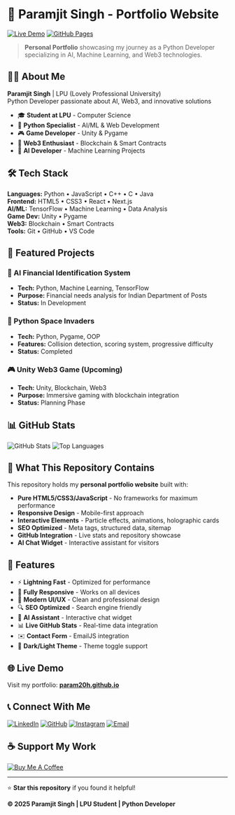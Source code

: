 # 🚀 Paramjit Singh - Portfolio Website

[![Live Demo](https://img.shields.io/badge/Live-Demo-brightgreen?style=for-the-badge)](https://param20h.github.io/)
[![GitHub Pages](https://img.shields.io/badge/GitHub-Pages-blue?style=for-the-badge&logo=github)](https://github.com/param20h/param20h.github.io)

> **Personal Portfolio** showcasing my journey as a Python Developer specializing in AI, Machine Learning, and Web3 technologies.

## 👨‍💻 About Me

**Paramjit Singh** | LPU (Lovely Professional University)  
Python Developer passionate about AI, Web3, and innovative solutions

- 🎓 **Student at LPU** - Computer Science
- 🐍 **Python Specialist** - AI/ML & Web Development
- 🎮 **Game Developer** - Unity & Pygame
- 🔗 **Web3 Enthusiast** - Blockchain & Smart Contracts
- 🤖 **AI Developer** - Machine Learning Projects

## 🛠️ Tech Stack

**Languages:** Python • JavaScript • C++ • C • Java  
**Frontend:** HTML5 • CSS3 • React • Next.js  
**AI/ML:** TensorFlow • Machine Learning • Data Analysis  
**Game Dev:** Unity • Pygame  
**Web3:** Blockchain • Smart Contracts  
**Tools:** Git • GitHub • VS Code

## 🌟 Featured Projects

### 🧠 AI Financial Identification System
- **Tech:** Python, Machine Learning, TensorFlow
- **Purpose:** Financial needs analysis for Indian Department of Posts
- **Status:** In Development

### 🚀 Python Space Invaders
- **Tech:** Python, Pygame, OOP
- **Features:** Collision detection, scoring system, progressive difficulty
- **Status:** Completed

### 🎮 Unity Web3 Game (Upcoming)
- **Tech:** Unity, Blockchain, Web3
- **Purpose:** Immersive gaming with blockchain integration
- **Status:** Planning Phase

## 📊 GitHub Stats

![GitHub Stats](https://github-readme-stats.vercel.app/api?username=param20h&show_icons=true&theme=radical)
![Top Languages](https://github-readme-stats.vercel.app/api/top-langs/?username=param20h&layout=compact&theme=radical)

## 🎯 What This Repository Contains

This repository holds my **personal portfolio website** built with:
- **Pure HTML5/CSS3/JavaScript** - No frameworks for maximum performance
- **Responsive Design** - Mobile-first approach
- **Interactive Elements** - Particle effects, animations, holographic cards
- **SEO Optimized** - Meta tags, structured data, sitemap
- **GitHub Integration** - Live stats and repository showcase
- **AI Chat Widget** - Interactive assistant for visitors

## 🚀 Features

- ⚡ **Lightning Fast** - Optimized for performance
- 📱 **Fully Responsive** - Works on all devices
- 🎨 **Modern UI/UX** - Clean and professional design
- 🔍 **SEO Optimized** - Search engine friendly
- 🤖 **AI Assistant** - Interactive chat widget
- 📊 **Live GitHub Stats** - Real-time data integration
- ✉️ **Contact Form** - EmailJS integration
- 🌙 **Dark/Light Theme** - Theme toggle support

## 🌐 Live Demo

Visit my portfolio: **[param20h.github.io](https://param20h.github.io/)**

## 📞 Connect With Me

[![LinkedIn](https://img.shields.io/badge/LinkedIn-0077B5?style=for-the-badge&logo=linkedin&logoColor=white)](https://www.linkedin.com/in/param20h)
[![GitHub](https://img.shields.io/badge/GitHub-100000?style=for-the-badge&logo=github&logoColor=white)](https://github.com/param20h)
[![Instagram](https://img.shields.io/badge/Instagram-E4405F?style=for-the-badge&logo=instagram&logoColor=white)](https://www.instagram.com/param.060/)
[![Email](https://img.shields.io/badge/Email-D14836?style=for-the-badge&logo=gmail&logoColor=white)](mailto:paramjit.offical34@gmail.com)

## ☕ Support My Work

[![Buy Me A Coffee](https://img.shields.io/badge/Buy%20Me%20A%20Coffee-FFDD00?style=for-the-badge&logo=buy-me-a-coffee&logoColor=black)](https://www.buymeacoffee.com/param20h)

---

⭐ **Star this repository** if you found it helpful!

**© 2025 Paramjit Singh | LPU Student | Python Developer**